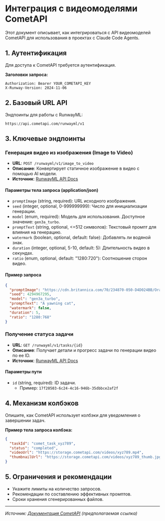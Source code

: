 # Интеграция с видеомоделями CometAPI

Этот документ описывает, как интегрироваться с API видеомоделей CometAPI для использования в проектах с Claude Code Agents.

## 1. Аутентификация

Для доступа к CometAPI требуется аутентификация.

**Заголовки запроса:**

```
Authorization: Bearer YOUR_COMETAPI_KEY
X-Runway-Version: 2024-11-06
```

## 2. Базовый URL API

Эндпоинты для работы с RunwayML:

```
https://api.cometapi.com/runwayml/v1
```

## 3. Ключевые эндпоинты

### Генерация видео из изображения (Image to Video)

- **URL**: `POST /runwayml/v1/image_to_video`
- **Описание**: Конвертирует статичное изображение в видео с помощью AI модели.
- **Источник**: [RunwayML API Docs](https://docs.dev.runwayml.com/api/)

#### Параметры тела запроса (application/json)

- `promptImage` (string, required): URL исходного изображения.
- `seed` (integer, optional, 0-999999999): Число для инициализации генерации.
- `model` (enum<string>, required): Модель для использования. Доступное значение: `gen3a_turbo`.
- `promptText` (string, optional, <=512 символов): Текстовый промпт для влияния на генерацию.
- `watermark` (boolean, optional, default: false): Добавлять ли водяной знак.
- `duration` (integer, optional, 5-10, default: 5): Длительность видео в секундах.
- `ratio` (enum<string>, optional, default: "1280:720"): Соотношение сторон видео.

#### Пример запроса

```json
{
  "promptImage": "https://cdn.britannica.com/70/234870-050-D4D024BB/Orange-colored-cat-yawns-displaying-teeth.jpg",
  "seed": 4294967295,
  "model": "gen3a_turbo",
  "promptText": "A yawning cat",
  "watermark": false,
  "duration": 5,
  "ratio": "1280:768"
}
```

### Получение статуса задачи

- **URL**: `GET /runwayml/v1/tasks/{id}`
- **Описание**: Получает детали и прогресс задачи по генерации видео по ее ID.
- **Источник**: [RunwayML API Docs](https://docs.dev.runwayml.com/api/)

#### Параметры пути

- `id` (string, required): ID задачи.
  - Пример: `17f20503-6c24-4c16-946b-35dbbce2af2f`

## 4. Механизм колбэков

Опишите, как CometAPI использует колбэки для уведомления о завершении задач.

**Пример тела запроса колбэка:**

```json
{
  "taskId": "comet_task_xyz789",
  "status": "completed",
  "videoUrl": "https://storage.cometapi.com/videos/xyz789.mp4",
  "thumbnailUrl": "https://storage.cometapi.com/videos/xyz789_thumb.jpg"
}
```

## 5. Ограничения и рекомендации

- Укажите лимиты на количество запросов.
- Рекомендации по составлению эффективных промптов.
- Сроки хранения сгенерированных файлов.

---

_Источник: [Документация CometAPI](https://api.cometapi.com/doc) (предполагаемая ссылка)_
